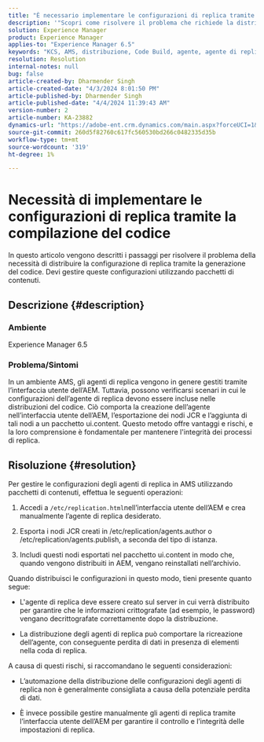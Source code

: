 ```yaml
---
title: "È necessario implementare le configurazioni di replica tramite la build del codice"
description: '"Scopri come risolvere il problema che richiede la distribuzione della configurazione di replica negli ambienti AMS".'
solution: Experience Manager
product: Experience Manager
applies-to: "Experience Manager 6.5"
keywords: "KCS, AMS, distribuzione, Code Build, agente, agente di replica"
resolution: Resolution
internal-notes: null
bug: false
article-created-by: Dharmender Singh
article-created-date: "4/3/2024 8:01:50 PM"
article-published-by: Dharmender Singh
article-published-date: "4/4/2024 11:39:43 AM"
version-number: 2
article-number: KA-23882
dynamics-url: "https://adobe-ent.crm.dynamics.com/main.aspx?forceUCI=1&pagetype=entityrecord&etn=knowledgearticle&id=1a6b50fd-f4f1-ee11-904b-6045bd04ed02"
source-git-commit: 260d5f82760c617fc560530bd266c0482335d35b
workflow-type: tm+mt
source-wordcount: '319'
ht-degree: 1%

---
```


# Necessità di implementare le configurazioni di replica tramite la compilazione del codice


In questo articolo vengono descritti i passaggi per risolvere il problema della necessità di distribuire la configurazione di replica tramite la generazione del codice. Devi gestire queste configurazioni utilizzando pacchetti di contenuti.

## Descrizione {#description}


### Ambiente

Experience Manager 6.5

### Problema/Sintomi

In un ambiente AMS, gli agenti di replica vengono in genere gestiti tramite l’interfaccia utente dell’AEM. Tuttavia, possono verificarsi scenari in cui le configurazioni dell’agente di replica devono essere incluse nelle distribuzioni del codice. Ciò comporta la creazione dell’agente nell’interfaccia utente dell’AEM, l’esportazione dei nodi JCR e l’aggiunta di tali nodi a un pacchetto ui.content. Questo metodo offre vantaggi e rischi, e la loro comprensione è fondamentale per mantenere l&#39;integrità dei processi di replica.


## Risoluzione {#resolution}


Per gestire le configurazioni degli agenti di replica in AMS utilizzando pacchetti di contenuti, effettua le seguenti operazioni:

1. Accedi a `/etc/replication.html`nell’interfaccia utente dell’AEM e crea manualmente l’agente di replica desiderato.


2. Esporta i nodi JCR creati in /etc/replication/agents.author o /etc/replication/agents.publish, a seconda del tipo di istanza.


3. Includi questi nodi esportati nel pacchetto ui.content in modo che, quando vengono distribuiti in AEM, vengano reinstallati nell’archivio.


Quando distribuisci le configurazioni in questo modo, tieni presente quanto segue:

- L&#39;agente di replica deve essere creato sul server in cui verrà distribuito per garantire che le informazioni crittografate (ad esempio, le password) vengano decrittografate correttamente dopo la distribuzione.


- La distribuzione degli agenti di replica può comportare la ricreazione dell’agente, con conseguente perdita di dati in presenza di elementi nella coda di replica.


A causa di questi rischi, si raccomandano le seguenti considerazioni:

- L’automazione della distribuzione delle configurazioni degli agenti di replica non è generalmente consigliata a causa della potenziale perdita di dati.


- È invece possibile gestire manualmente gli agenti di replica tramite l’interfaccia utente dell’AEM per garantire il controllo e l’integrità delle impostazioni di replica.



